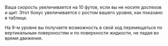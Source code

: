 Ваша скорость увеличивается на 10 футов, если вы не носите доспехов и щит. Этот бонус увеличивается с ростом вашего уровня, как показано в таблице.

На 9-м уровне вы получаете возможность в свой ход перемещаться по вертикальным поверхностям и по поверхности жидкости, не падая во время движения.